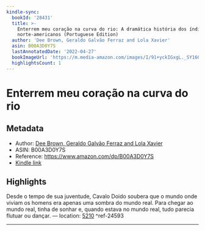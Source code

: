 ```yaml
---
kindle-sync:
  bookId: '28431'
  title: >-
    Enterrem meu coração na curva do rio: A dramática história dos índios
    norte-americanos (Portuguese Edition)
  author: 'Dee Brown, Geraldo Galvão Ferraz and Lola Xavier'
  asin: B00A3D0Y7S
  lastAnnotatedDate: '2022-04-27'
  bookImageUrl: 'https://m.media-amazon.com/images/I/91+yckIGxgL._SY160.jpg'
  highlightsCount: 1
---
```

# Enterrem meu coração na curva do rio
## Metadata
* Author: [Dee Brown, Geraldo Galvão Ferraz and Lola Xavier](https://www.amazon.comundefined)
* ASIN: B00A3D0Y7S
* Reference: https://www.amazon.com/dp/B00A3D0Y7S
* [Kindle link](kindle://book?action=open&asin=B00A3D0Y7S)

## Highlights
Desde o tempo de sua juventude, Cavalo Doido soubera que o mundo onde viviam os homens era apenas uma sombra do mundo real. Para chegar ao mundo real, tinha de sonhar e, quando estava no mundo real, tudo parecia flutuar ou dançar. — location: [5210](kindle://book?action=open&asin=B00A3D0Y7S&location=5210) ^ref-24593

---
